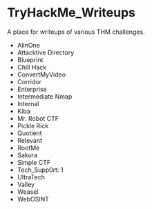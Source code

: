 # TryHackMe_Writeups

A place for writeups of various THM challenges.

- AlinOne
- Attacktive Directory
- Blueprint
- Chill Hack
- ConvertMyVideo
- Corridor
- Enterprise
- Intermediate Nmap
- Internal
- Kiba
- Mr. Robot CTF
- Pickle Rick
- Quotient
- Relevant
- RootMe
- Sakura
- Simple CTF
- Tech_Supp0rt: 1
- UltraTech
- Valley
- Weasel
- WebOSINT
